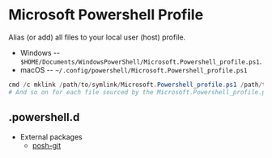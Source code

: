 # Microsoft Powershell Profile

Alias (or add) all files to your local user (host) profile.
- Windows -- `$HOME/Documents/WindowsPowerShell/Microsoft.Powershell_profile.ps1`.
- macOS -- `~/.config/powershell/Microsoft.Powershell_profile.ps1`

```powershell
cmd /c mklink /path/to/symlink/Microsoft.Powershell_profile.ps1 /path/to/Microsoft.Powershell_profile.ps1
# And so on for each file sourced by the Microsoft.Powershell_profile.ps1
```

## .powershell.d

- External packages
    - [posh-git](https://github.com/dahlbyk/posh-git)


